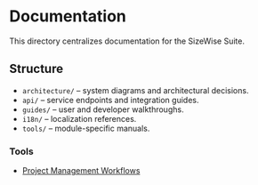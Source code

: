 # Documentation

This directory centralizes documentation for the SizeWise Suite.

## Structure

- `architecture/` – system diagrams and architectural decisions.
- `api/` – service endpoints and integration guides.
- `guides/` – user and developer walkthroughs.
- `i18n/` – localization references.
- `tools/` – module-specific manuals.

### Tools

- [Project Management Workflows](tools/PROJECT_MANAGEMENT.md)

